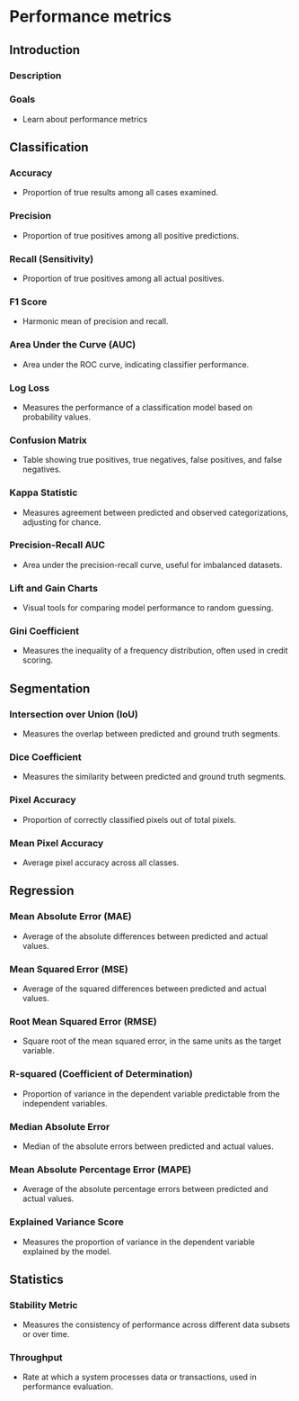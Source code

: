 # Performance metrics

## Introduction


### Description


### Goals
* Learn about performance metrics


## Classification

### Accuracy
- Proportion of true results among all cases examined.

### Precision
- Proportion of true positives among all positive predictions.

### Recall (Sensitivity)
- Proportion of true positives among all actual positives.

### F1 Score
- Harmonic mean of precision and recall.

### Area Under the Curve (AUC)
- Area under the ROC curve, indicating classifier performance.

### Log Loss
- Measures the performance of a classification model based on probability values.

### Confusion Matrix
- Table showing true positives, true negatives, false positives, and false negatives.

### Kappa Statistic
- Measures agreement between predicted and observed categorizations, adjusting for chance.

### Precision-Recall AUC
- Area under the precision-recall curve, useful for imbalanced datasets.

### Lift and Gain Charts
- Visual tools for comparing model performance to random guessing.

### Gini Coefficient
- Measures the inequality of a frequency distribution, often used in credit scoring.



## Segmentation
### Intersection over Union (IoU)
- Measures the overlap between predicted and ground truth segments.

### Dice Coefficient
- Measures the similarity between predicted and ground truth segments.

### Pixel Accuracy
- Proportion of correctly classified pixels out of total pixels.

### Mean Pixel Accuracy
- Average pixel accuracy across all classes.



## Regression
### Mean Absolute Error (MAE)
- Average of the absolute differences between predicted and actual values.

### Mean Squared Error (MSE)
- Average of the squared differences between predicted and actual values.

### Root Mean Squared Error (RMSE)
- Square root of the mean squared error, in the same units as the target variable.

### R-squared (Coefficient of Determination)
- Proportion of variance in the dependent variable predictable from the independent variables.

### Median Absolute Error
- Median of the absolute errors between predicted and actual values.

### Mean Absolute Percentage Error (MAPE)
- Average of the absolute percentage errors between predicted and actual values.

### Explained Variance Score
- Measures the proportion of variance in the dependent variable explained by the model.



## Statistics
### Stability Metric
- Measures the consistency of performance across different data subsets or over time.

### Throughput
- Rate at which a system processes data or transactions, used in performance evaluation.


